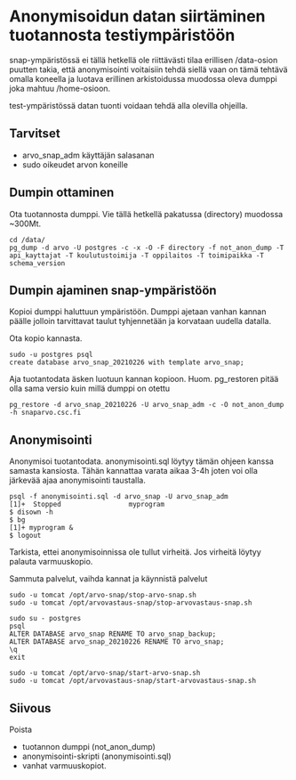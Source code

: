 # Anonymisoidun datan siirtäminen tuotannosta testiympäristöön
snap-ympäristössä ei tällä hetkellä ole riittävästi tilaa erillisen /data-osion puutten takia, että anonymisointi voitaisiin tehdä siellä vaan on tämä tehtävä omalla koneella ja luotava erillinen arkistoidussa muodossa oleva dumppi joka mahtuu /home-osioon.

test-ympäristössä datan tuonti voidaan tehdä alla olevilla ohjeilla.

## Tarvitset
- arvo_snap_adm käyttäjän salasanan
- sudo oikeudet arvon koneille

## Dumpin ottaminen
Ota tuotannosta dumppi. Vie tällä hetkellä pakatussa (directory) muodossa ~300Mt.

    cd /data/
    pg_dump -d arvo -U postgres -c -x -O -F directory -f not_anon_dump -T api_kayttajat -T koulutustoimija -T oppilaitos -T toimipaikka -T schema_version

## Dumpin ajaminen snap-ympäristöön
Kopioi dumppi haluttuun ympäristöön. Dumppi ajetaan vanhan kannan päälle jolloin tarvittavat taulut tyhjennetään ja korvataan uudella datalla.

Ota kopio kannasta.

    sudo -u postgres psql
    create database arvo_snap_20210226 with template arvo_snap;
Aja tuotantodata äsken luotuun kannan kopioon.
Huom. pg_restoren pitää olla sama versio kuin millä dumppi on otettu

    pg_restore -d arvo_snap_20210226 -U arvo_snap_adm -c -O not_anon_dump -h snaparvo.csc.fi

## Anonymisointi
Anonymisoi tuotantodata. anonymisointi.sql löytyy tämän ohjeen kanssa samasta kansiosta. Tähän kannattaa varata aikaa 3-4h joten voi olla järkevää ajaa anonymisointi taustalla.

    psql -f anonymisointi.sql -d arvo_snap -U arvo_snap_adm
    [1]+  Stopped                 myprogram
    $ disown -h
    $ bg
    [1]+ myprogram &
    $ logout

Tarkista, ettei anonymisoinnissa ole tullut virheitä. Jos virheitä löytyy palauta varmuuskopio.

Sammuta palvelut, vaihda kannat ja käynnistä palvelut

    sudo -u tomcat /opt/arvo-snap/stop-arvo-snap.sh
    sudo -u tomcat /opt/arvovastaus-snap/stop-arvovastaus-snap.sh

    sudo su - postgres
    psql
    ALTER DATABASE arvo_snap RENAME TO arvo_snap_backup;
    ALTER DATABASE arvo_snap_20210226 RENAME TO arvo_snap;
    \q
    exit

    sudo -u tomcat /opt/arvo-snap/start-arvo-snap.sh
    sudo -u tomcat /opt/arvovastaus-snap/start-arvovastaus-snap.sh

## Siivous
Poista 
- tuotannon dumppi (not_anon_dump)
- anonymisointi-skripti (anonymisointi.sql)
- vanhat varmuuskopiot.
